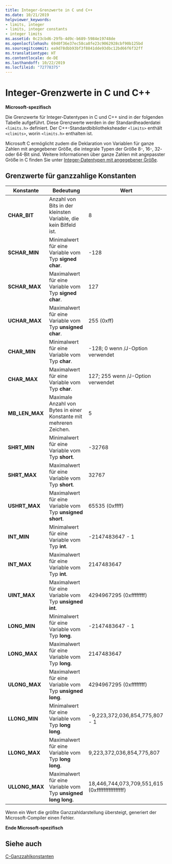 ```yaml
---
title: Integer-Grenzwerte in C und C++
ms.date: 10/21/2019
helpviewer_keywords:
- limits, integer
- limits, integer constants
- integer limits
ms.assetid: 0c23cbd6-29fb-4d9c-b689-5984e19748de
ms.openlocfilehash: 6940f36e37ec58ca8fe23c9062928cbf90b125bd
ms.sourcegitcommit: ea9d78dbb93bf3f8841dde93dbc12bd66f6f32ff
ms.translationtype: HT
ms.contentlocale: de-DE
ms.lasthandoff: 10/22/2019
ms.locfileid: "72778375"
---
```

# <a name="c-and-c-integer-limits"></a>Integer-Grenzwerte in C und C++

**Microsoft-spezifisch**

Die Grenzwerte für Integer-Datentypen in C und C++ sind in der folgenden Tabelle aufgeführt. Diese Grenzwerte werden in der Standardheaderdatei `<limits.h>` definiert. Der C++-Standardbibliotheksheader `<limits>` enthält `<climits>`, worin `<limits.h>` enthalten ist.

Microsoft C ermöglicht zudem die Deklaration von Variablen für ganze Zahlen mit angegebener Größe, die integrale Typen der Größe 8-, 16-, 32- oder 64-Bit sind. Weitere Informationen über ganze Zahlen mit angepasster Größe in C finden Sie unter [Integer-Datentypen mit angegebener Größe](../c-language/c-sized-integer-types.md).

## <a name="limits-on-integer-constants"></a>Grenzwerte für ganzzahlige Konstanten

|**Konstante**|Bedeutung|Wert|
|------------------|-------------|-----------|
|**CHAR_BIT**|Anzahl von Bits in der kleinsten Variable, die kein Bitfeld ist.|8|
|**SCHAR_MIN**|Minimalwert für eine Variable vom Typ **signed char**.|-128|
|**SCHAR_MAX**|Maximalwert für eine Variable vom Typ **signed char**.|127|
|**UCHAR_MAX**|Maximalwert für eine Variable vom Typ **unsigned char**.|255 (0xff)|
|**CHAR_MIN**|Minimalwert für eine Variable vom Typ **char**.|-128; 0 wenn /J-Option verwendet|
|**CHAR_MAX**|Maximalwert für eine Variable vom Typ **char**.|127; 255 wenn /J-Option verwendet|
|**MB_LEN_MAX**|Maximale Anzahl von Bytes in einer Konstante mit mehreren Zeichen.|5|
|**SHRT_MIN**|Minimalwert für eine Variable vom Typ **short**.|-32768|
|**SHRT_MAX**|Maximalwert für eine Variable vom Typ **short**.|32767|
|**USHRT_MAX**|Maximalwert für eine Variable vom Typ **unsigned short**.|65535 (0xffff)|
|**INT_MIN**|Minimalwert für eine Variable vom Typ **int**.|-2147483647 - 1|
|**INT_MAX**|Maximalwert für eine Variable vom Typ **int**.|2147483647|
|**UINT_MAX**|Maximalwert für eine Variable vom Typ **unsigned int**.|4294967295 (0xffffffff)|
|**LONG_MIN**|Minimalwert für eine Variable vom Typ **long**.|-2147483647 - 1|
|**LONG_MAX**|Maximalwert für eine Variable vom Typ **long**.|2147483647|
|**ULONG_MAX**|Maximalwert für eine Variable vom Typ **unsigned long**.|4294967295 (0xffffffff)|
|**LLONG_MIN**|Minimalwert für eine Variable vom Typ **long long**.|-9,223,372,036,854,775,807 - 1|
|**LLONG_MAX**|Maximalwert für eine Variable vom Typ **long long**.|9,223,372,036,854,775,807|
|**ULLONG_MAX**|Maximalwert für eine Variable vom Typ **unsigned long long**.|18,446,744,073,709,551,615 (0xffffffffffffffff)|

Wenn ein Wert die größte Ganzzahldarstellung übersteigt, generiert der Microsoft-Compiler einen Fehler.

**Ende Microsoft-spezifisch**

## <a name="see-also"></a>Siehe auch

[C-Ganzzahlkonstanten](../c-language/c-integer-constants.md)
